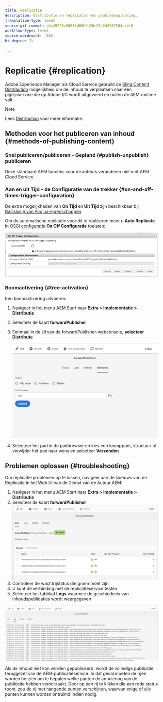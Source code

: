 ```yaml
---
title: Replicatie
description: Distributie en replicatie van probleemoplossing.
translation-type: tm+mt
source-git-commit: abb45225e880f3d08b9d26c29e243037564acef0
workflow-type: tm+mt
source-wordcount: '303'
ht-degree: 2%

---
```



# Replicatie {#replication}

Adobe Experience Manager als Cloud Service gebruikt de [Sling Content Distribution](https://sling.apache.org/documentation/bundles/content-distribution.html) mogelijkheid om de inhoud te verplaatsen naar een pijplijnservice die op Adobe I/O wordt uitgevoerd en buiten de AEM runtime valt.

>[!NOTE]
>
>Lees [Distribution](/help/core-concepts/architecture.md#content-distribution) voor meer informatie.

## Methoden voor het publiceren van inhoud {#methods-of-publishing-content}

### Snel publiceren/publiceren - Gepland {#publish-unpublish} publiceren

Deze standaard AEM functies voor de auteurs veranderen niet met AEM Cloud Service.

### Aan en uit Tijd - de Configuratie van de trekker {#on-and-off-times-trigger-configuration}

De extra mogelijkheden van **On Tijd** en **Uit Tijd** zijn beschikbaar bij [Basislusje van Pagina-eigenschappen](/help/sites-cloud/authoring/fundamentals/page-properties.md#basic).

Om de automatische replicatie voor dit te realiseren moet u **Auto Replicate** in [OSGi configuratie](/help/implementing/deploying/configuring-osgi.md) **On Off Configuratie** toelaten:

![Configuratie van OSGi bij activering](/help/operations/assets/replication-on-off-trigger.png)

### Boomactivering {#tree-activation}

Een boomactivering uitvoeren:

1. Navigeer in het menu AEM Start naar **Extra > Implementatie > Distributie**
2. Selecteer de kaart **forwardPublisher**
3. Eenmaal in de UI van de forwardPublisher-webconsole, **selecteer Distribute**

   ![](assets/distribute.png "DistributeDistribute")
4. Selecteer het pad in de padbrowser en kies een knooppunt, structuur of verwijder het pad naar wens en selecteer **Verzenden**

## Problemen oplossen {#troubleshooting}

Om replicatie problemen op te lossen, navigeer aan de Queuws van de Replicatie in het Web UI van de Dienst van de Auteur AEM:

1. Navigeer in het menu AEM Start naar **Extra > Implementatie > Distributie**
2. Selecteer de kaart **forwardPublisher**
   ![](assets/status.png "StatusStatus")
3. Controleer de wachtrijstatus die groen moet zijn
4. U kunt de verbinding met de replicatieservice testen
5. Selecteer het tabblad **Logs** waarmee de geschiedenis van inhoudspublicaties wordt weergegeven

![](assets/logs.png "LogsLogs")

Als de inhoud niet kon worden gepubliceerd, wordt de volledige publicatie teruggezet van de AEM-publicatieservice.
In dat geval moeten de rijen worden herzien om te bepalen welke punten de annulering van de publicatie hebben veroorzaakt. Door op een rij te klikken die een rode status toont, zou de rij met hangende punten verschijnen, waarvan enige of alle punten kunnen worden ontruimd indien nodig.

